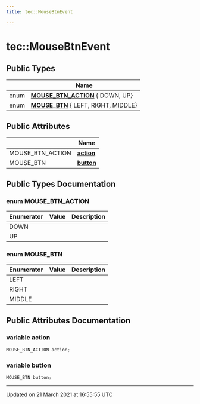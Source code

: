 ```yaml
---
title: tec::MouseBtnEvent

---
```


# tec::MouseBtnEvent



## Public Types

|                | Name           |
| -------------- | -------------- |
| enum| **[MOUSE_BTN_ACTION](/engine/Classes/structtec_1_1_mouse_btn_event/#enum-mouse_btn_action)** { DOWN, UP} |
| enum| **[MOUSE_BTN](/engine/Classes/structtec_1_1_mouse_btn_event/#enum-mouse_btn)** { LEFT, RIGHT, MIDDLE} |

## Public Attributes

|                | Name           |
| -------------- | -------------- |
| MOUSE_BTN_ACTION | **[action](/engine/Classes/structtec_1_1_mouse_btn_event/#variable-action)**  |
| MOUSE_BTN | **[button](/engine/Classes/structtec_1_1_mouse_btn_event/#variable-button)**  |

## Public Types Documentation

### enum MOUSE_BTN_ACTION

| Enumerator | Value | Description |
| ---------- | ----- | ----------- |
| DOWN | |   |
| UP | |   |




### enum MOUSE_BTN

| Enumerator | Value | Description |
| ---------- | ----- | ----------- |
| LEFT | |   |
| RIGHT | |   |
| MIDDLE | |   |




## Public Attributes Documentation

### variable action

```cpp
MOUSE_BTN_ACTION action;
```


### variable button

```cpp
MOUSE_BTN button;
```


-------------------------------

Updated on 21 March 2021 at 16:55:55 UTC